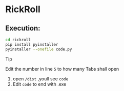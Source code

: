 # RickRoll
## Execution:
```bash
cd rickroll
pip install pyinstaller
pyinstaller --onefile code.py
```
>[!TIP]
>Edit the number in line `5` to how many Tabs shall open

1. open `/dist` ,youll see `code`
2. Edit `code` to end with .exe
